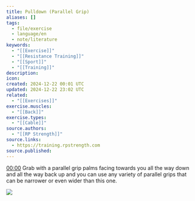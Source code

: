 ```yaml
---
title: Pulldown (Parallel Grip)
aliases: []
tags:
  - file/exercise
  - language/en
  - note/literature
keywords:
  - "[[Exercise]]"
  - "[[Resistance Training]]"
  - "[[Sport]]"
  - "[[Training]]"
description: 
icon: 
created: 2024-12-22 00:01 UTC
updated: 2024-12-22 23:02 UTC
related:
  - "[[Exercises]]"
exercise.muscles:
  - "[[Back]]"
exercise.types:
  - "[[Cable]]"
source.authors:
  - "[[RP Strength]]"
source.links:
  - https://training.rpstrength.com
source.published: 
---
```


[00:00](https://www.youtube.com/watch?v=--utaPT7XYQ&t=0) Grab with a parallel grip palms facing towards you all the way down and all the way back up and you can use any variety of parallel grips that can be narrower or even wider than this one.

![](https://www.youtube.com/watch?v=--utaPT7XYQ)
